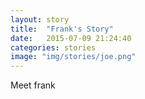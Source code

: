 ```yaml
---
layout: story
title:  "Frank's Story"
date:   2015-07-09 21:24:40
categories: stories
image: "img/stories/joe.png"
---
```


Meet frank

